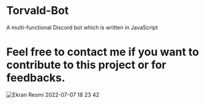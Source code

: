 # Torvald-Bot
A multi-functional Discord bot which is written in JavaScript

# Feel free to contact me if you want to contribute to this project or for feedbacks.


![Ekran Resmi 2022-07-07 18 23 42](https://user-images.githubusercontent.com/90466553/177949356-2a675eab-a0da-4542-80c8-9b0a4fbd0190.png)
